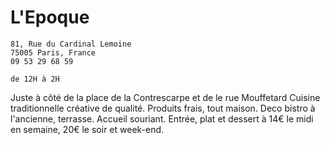 # L'Epoque

    81, Rue du Cardinal Lemoine
    75005 Paris, France
    09 53 29 68 59

    de 12H à 2H

Juste à côté de la place de la Contrescarpe et de le rue Mouffetard
Cuisine traditionnelle créative de qualité. Produits frais, tout maison.
Deco bistro à l'ancienne, terrasse. Accueil souriant.
Entrée, plat et dessert à 14€ le midi en semaine, 20€ le soir et week-end.